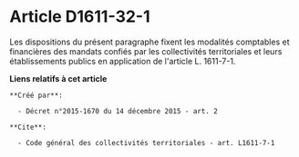 # Article D1611-32-1

Les dispositions du présent paragraphe fixent les modalités comptables et financières des mandats confiés par les
collectivités territoriales et leurs établissements publics en application de l'article L. 1611-7-1.

**Liens relatifs à cet article**

	**Créé par**:

	  - Décret n°2015-1670 du 14 décembre 2015 - art. 2

	**Cite**:

	  - Code général des collectivités territoriales - art. L1611-7-1
